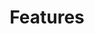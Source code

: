 ---
title: "Features"
description: "Libero consequuntur doloremque amet, cum fugiat ipsam blanditiis corrupti praesentium quis."
draft: false
layout: "features"

features:
  subtitle: "Features of Delta"
  title: "eaving them less time to The <br> check out competitors <br> built The into."
  button:
    enable: true
    label: "View All Features"
    icon: "fas fa-arrow-right"
    link: "#!"

  # features_blocks
  features_blocks:
  - title: "1 Fast bootstrap"
    icon: "fas fa-cubes"
    content: "Lorem ipsum dolor sit amt ita hwrweet, conse ctetur adipsiscing elit. Purus, done rfec nunc eros"

  - title: "2 Automatic scaling"
    icon: "far fa-lightbulb"
    content: "Lorem ipsum dolor sit amt ita hwrweet, conse ctetur adipsiscing elit. Purus, done rfec nunc eros"
    
  - title: "3 SDK & Stub generation"
    icon: "far fa-flag"
    content: "Lorem ipsum dolor sit amt ita hwrweet, conse ctetur adipsiscing elit. Purus, done rfec nunc eros"
    
  - title: "4 Cost adaptive infrastructure"
    icon: "far fa-gem"
    content: "Lorem ipsum dolor sit amt ita hwrweet, conse ctetur adipsiscing elit. Purus, done rfec nunc eros"
    
  - title: "5 CI/CD integration"
    icon: "fas fa-globe"
    content: "Lorem ipsum dolor sit amt ita hwrweet, conse ctetur adipsiscing elit. Purus, done rfec nunc eros"
    
  - title: "6 Collaborative design"
    icon: "fas fa-hourglass-start"
    content: "Lorem ipsum dolor sit amt ita hwrweet, conse ctetur adipsiscing elit. Purus, done rfec nunc eros"
---